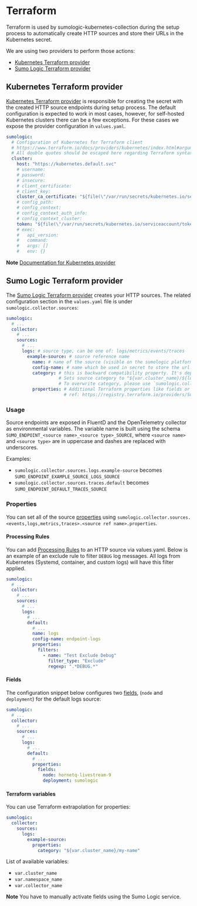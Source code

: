 # Terraform

Terraform is used by sumologic-kubernetes-collection during the setup process
to automatically create HTTP sources and store their URLs in the Kubernetes secret.

We are using two providers to perform those actions:

- [Kubernetes Terraform provider](https://www.terraform.io/docs/providers/kubernetes/)
- [Sumo Logic Terraform provider](https://www.terraform.io/docs/providers/sumologic/)

## Kubernetes Terraform provider

[Kubernetes Terraform provider](https://www.terraform.io/docs/providers/kubernetes/)
is responsible for creating the secret with the created HTTP source endpoints during setup process.
The default configuration is expected to work in most cases, however, for self-hosted
Kubernetes clusters there can be a few exceptions.
For these cases we expose the provider configuration in `values.yaml`.

```yaml
sumologic:
  # Configuration of Kubernetes for Terraform client
  # https://www.terraform.io/docs/providers/kubernetes/index.html#argument-reference
  # All double quotes should be escaped here regarding Terraform syntax
  cluster:
    host: "https://kubernetes.default.svc"
    # username:
    # password:
    # insecure:
    # client_certificate:
    # client_key:
    cluster_ca_certificate: "${file(\"/var/run/secrets/kubernetes.io/serviceaccount/ca.crt\")}"
    # config_path:
    # config_context:
    # config_context_auth_info:
    # config_context_cluster:
    token: "${file(\"/var/run/secrets/kubernetes.io/serviceaccount/token\")}"
    # exec:
    #   api_version:
    #   command:
    #   args: []
    #   env: {}
```

**Note** [Documentation for Kubernetes provider](https://www.terraform.io/docs/providers/kubernetes/index.html)

## Sumo Logic Terraform provider

The [Sumo Logic Terraform provider](https://www.terraform.io/docs/providers/sumologic/) creates your HTTP sources.
The related configuration section in the `values.yaml` file is under `sumologic.collector.sources`:

```yaml
sumologic:
  # ...
  collector:
    # ...
    sources:
      # ...
      logs: # source type, can be one of: logs/metrics/events/traces
        example-source: # source reference name
          name: # name of the source (visible on the sumologic platform)
          config-name: # name which be used in secret to store the url. This is backward-compatibility option
          category: # this is backward compatibility property. It's deprecated and it's going to be removed in version 2.0
                    # Sets source category to "${var.cluster_name}/${local.default_events_source}" if true
                    # To overwrite category, please use `sumologic.collector.sources[].properties.category`
          properties: # Additional Terraform properties like fields or content_type
                      # ref: https://registry.terraform.io/providers/SumoLogic/sumologic/latest/docs/resources/http_source#argument-reference
```

### Usage

Source endpoints are exposed in FluentD and the OpenTelemetry collector as environmental variables.
The variable name is built using the schema `SUMO_ENDPOINT_<source name>_<source type>_SOURCE`,
where `<source name>` and `<source type>` are in uppercase and dashes are replaced with underscores.

Examples:

- `sumologic.collector.sources.logs.example-source` becomes `SUMO_ENDPOINT_EXAMPLE_SOURCE_LOGS_SOURCE`
- `sumologic.collector.sources.traces.default` becomes `SUMO_ENDPOINT_DEFAULT_TRACES_SOURCE`

### Properties

You can set all of the source [properties](https://registry.terraform.io/providers/SumoLogic/sumologic/latest/docs/resources/http_source#argument-reference)
using `sumologic.collector.sources.<events,logs,metrics,traces>.<source ref name>.properties`.

#### Processing Rules

You can add [Processing Rules](https://help.sumologic.com/docs/send-data/collection/processing-rules) to an HTTP source via values.yaml.
Below is an example of an exclude rule to filter `DEBUG` log messages.
All logs from Kubernetes (Systemd, container, and custom logs) will have this filter applied.

```yaml
sumologic:
  # ...
  collector:
    # ...
    sources:
      # ...
      logs:
        # ...
        default:
          # ...
          name: logs
          config-name: endpoint-logs
          properties:
            filters:
              - name: "Test Exclude Debug"
                filter_type: "Exclude"
                regexp: ".*DEBUG.*"
```

#### Fields

The configuration snippet below configures two [fields](https://help.sumologic.com/docs/manage/fields/),
(`node` and `deployment`) for the default logs source:

```yaml
sumologic:
  # ...
  collector:
    # ...
    sources:
      # ...
      logs:
        # ...
        default:
          # ...
          properties:
            fields:
              node: hornetq-livestream-9
              deployment: sumologic
```

#### Terraform variables

You can use Terraform extrapolation for properties:

```yaml
sumologic:
  collector:
    sources:
      logs:
        example-source:
          properties:
            category: "${var.cluster_name}/my-name"
```

List of available variables:

- `var.cluster_name`
- `var.namespace_name`
- `var.collector_name`

**Note** You have to manually activate fields using the Sumo Logic service.

